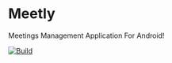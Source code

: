 # Meetly
Meetings Management Application For Android!

[![Build](https://github.com/vigneshshettyin/Meetly/actions/workflows/Build.yml/badge.svg?branch=main)](https://github.com/vigneshshettyin/Meetly/actions/workflows/Build.yml)
